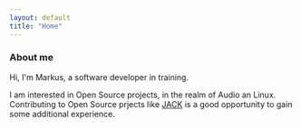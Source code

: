 ```yaml
---
layout: default
title: "Home"
---
```


### About me
Hi, I'm Markus, a software developer in training.

I am interested in Open Source projects, in the realm of Audio an Linux.
Contributing to Open Source prjects like [JACK](http://jackaudio.org) is a good
opportunity to gain some additional experience.
